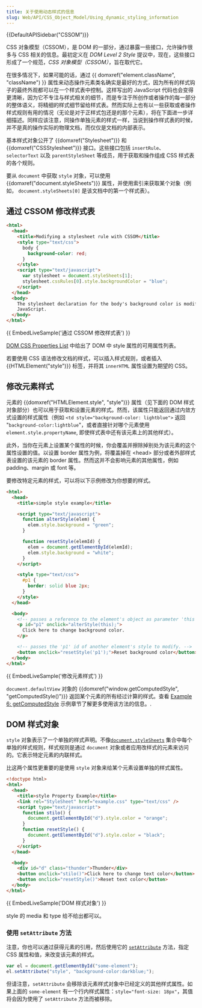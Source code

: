 ```yaml
---
title: 关于使用动态样式的信息
slug: Web/API/CSS_Object_Model/Using_dynamic_styling_information
---
```


{{DefaultAPISidebar("CSSOM")}}

CSS 对象模型（CSSOM），是 DOM 的一部分，通过暴露一些接口，允许操作很多与 CSS 相关的信息。最初定义在 _DOM Level 2 Style_ 提议中，现在，这些接口形成了一个规范，_CSS 对象模型（CSSOM）_，旨在取代它。

在很多情况下，如果可能的话，通过 {{ domxref("element.className", "className") }} 属性来动态操作元素类名确实是最好的方式，因为所有的样式钩子的最终外观都可以在一个样式表中控制。这样写出的 JavaScript 代码也会变得更清晰，因为它不专注与样式相关的细节，而是专注于所创作或者操作的每一部分的整体语义，将精细的样式细节留给样式表。然而实际上也有以一些获取或者操作样式规则有用的情况（无论是对于正样式包还是的那个元素），将在下面进一步详细描述。同样应该注意，同操作单独元素的样式一样，当说到操作样式表的时候，并不是真的操作实际的物理文档，而仅仅是文档的内部表示。

基本样式对象公开了 {{domxref("Stylesheet")}} 和 {{domxref("CSSStylesheet")}} 接口。这些接口包括 `insertRule`、`selectorText` 以及 `parentStyleSheet` 等成员，用于获取和操作组成 CSS 样式表的各个规则。

要从 `document` 中获取 `style` 对象，可以使用 {{domxref("document.styleSheets")}} 属性，并使用索引来获取某个对象（例如， `document.styleSheets[0]` 是该文档中的第一个样式表）。

## 通过 CSSOM 修改样式表

```html
<html>
  <head>
    <title>Modifying a stylesheet rule with CSSOM</title>
    <style type="text/css">
      body {
        background-color: red;
      }
    </style>
    <script type="text/javascript">
      var stylesheet = document.styleSheets[1];
      stylesheet.cssRules[0].style.backgroundColor = "blue";
    </script>
  </head>
  <body>
    The stylesheet declaration for the body's background color is modified via
    JavaScript.
  </body>
</html>
```

{{ EmbedLiveSample('通过 CSSOM 修改样式表') }}

[DOM CSS Properties List](/zh-CN/docs/DOM/CSS) 中给出了 DOM 中 style 属性的可用属性列表。

若要使用 CSS 语法修改文档的样式，可以插入样式规则，或者插入{{HTMLElement("style")}} 标签，并将其 `innerHTML` 属性设置为期望的 CSS。

## 修改元素样式

元素的 {{domxref("HTMLElement.style", "style")}} 属性（见下面的 DOM 样式对象部分）也可以用于获取和设置元素的样式。然而，该属性只能返回通过内敛方式设置的样式属性（例如 `<td style="background-color: lightblue">` 返回 "`background-color:lightblue`"，或者直接针对哪个元素使用 `element.style.propertyName`, 即使样式表中还有该元素上的其他样式）。

此外，当你在元素上设置某个属性的时候，你会覆盖并擦除掉别处为该元素的这个属性设置的值。以设置 border 属性为例，将覆盖掉在 \<head> 部分或者外部样式表设置的该元素的 border 属性。然而这并不会影响元素的其他属性，例如 padding、margin 或 font 等。

要修改特定元素的样式，可以将以下示例修改为你想要的样式。

```html
<html>
  <head>
    <title>simple style example</title>

    <script type="text/javascript">
      function alterStyle(elem) {
        elem.style.background = "green";
      }

      function resetStyle(elemId) {
        elem = document.getElementById(elemId);
        elem.style.background = "white";
      }
    </script>

    <style type="text/css">
      #p1 {
        border: solid blue 2px;
      }
    </style>
  </head>

  <body>
    <!-- passes a reference to the element's object as parameter 'this'. -->
    <p id="p1" onclick="alterStyle(this);">
      Click here to change background color.
    </p>

    <!-- passes the 'p1' id of another element's style to modify. -->
    <button onclick="resetStyle('p1');">Reset background color</button>
  </body>
</html>
```

{{ EmbedLiveSample('修改元素样式') }}

`document.defaultView` 对象的 {{domxref("window.getComputedStyle", "getComputedStyle()")}} 返回某个元素的所有经过计算的样式。查看 [Example 6: getComputedStyle](/zh-CN/Gecko_DOM_Reference/Examples#Example_6:_getComputedStyle) 示例章节了解更多使用该方法的信息。.

## DOM 样式对象

`style` 对象表示了一个单独的样式声明。不像[`document.styleSheets`](/zh-CN/DOM/document.styleSheets) 集合中每个单独的样式规则，样式规则是通过 `document` 对象或者应用改样式的元素来访问的。它表示特定元素的内联样式。

比这两个属性更重要的是使用 `style` 对象来给某个元素设置单独的样式属性。

```html
<!doctype html>
<html>
  <head>
    <title>style Property Example</title>
    <link rel="StyleSheet" href="example.css" type="text/css" />
    <script type="text/javascript">
      function stilo() {
        document.getElementById("d").style.color = "orange";
      }
      function resetStyle() {
        document.getElementById("d").style.color = "black";
      }
    </script>
  </head>

  <body>
    <div id="d" class="thunder">Thunder</div>
    <button onclick="stilo()">Click here to change text color</button>
    <button onclick="resetStyle()">Reset text color</button>
  </body>
</html>
```

{{ EmbedLiveSample('DOM 样式对象') }}

style 的 media 和 type 给不给出都可以。

### 使用 `setAttribute` 方法

注意，你也可以通过获得元素的引用，然后使用它的 [`setAttribute`](/zh-CN/DOM/element.setAttribute) 方法，指定 CSS 属性和值，来改变该元素的样式。

```js
var el = document.getElementById("some-element");
el.setAttribute("style", "background-color:darkblue;");
```

但请注意，`setAttribute` 会移除该元素样式对象中已经定义的其他样式属性。如果上面的 `some-element` 有一个行内样式属性：`style="font-size: 18px"`，其值将会因为使用了 `setAttribute` 方法而被移除。
